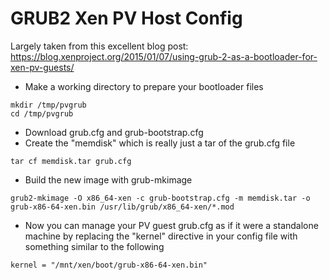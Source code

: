 GRUB2 Xen PV Host Config
========================

Largely taken from this excellent blog post: https://blog.xenproject.org/2015/01/07/using-grub-2-as-a-bootloader-for-xen-pv-guests/

* Make a working directory to prepare your bootloader files
```
mkdir /tmp/pvgrub
cd /tmp/pvgrub
```
* Download grub.cfg and grub-bootstrap.cfg
* Create the "memdisk" which is really just a tar of the grub.cfg file
```
tar cf memdisk.tar grub.cfg
```
* Build the new image with grub-mkimage
```
grub2-mkimage -O x86_64-xen -c grub-bootstrap.cfg -m memdisk.tar -o grub-x86-64-xen.bin /usr/lib/grub/x86_64-xen/*.mod
```
* Now you can manage your PV guest grub.cfg as if it were a standalone machine by replacing the "kernel" directive in your config file with something similar to the following
```
kernel = "/mnt/xen/boot/grub-x86-64-xen.bin"
```

